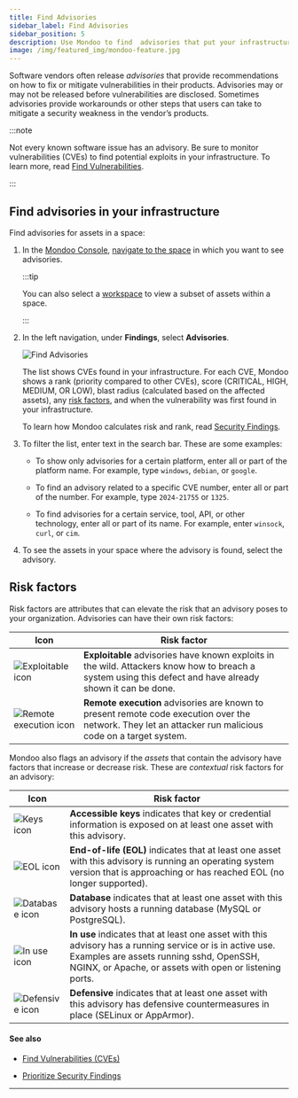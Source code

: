 ```yaml
---
title: Find Advisories
sidebar_label: Find Advisories
sidebar_position: 5
description: Use Mondoo to find  advisories that put your infrastructure at risk
image: /img/featured_img/mondoo-feature.jpg
---
```


Software vendors often release _advisories_ that provide recommendations on how to fix or mitigate vulnerabilities in their products. Advisories may or may not be released before vulnerabilities are disclosed. Sometimes advisories provide workarounds or other steps that users can take to mitigate a security weakness in the vendor’s products.

:::note

Not every known software issue has an advisory. Be sure to monitor vulnerabilities (CVEs) to find potential exploits in your infrastructure. To learn more, read [Find Vulnerabilities](/platform/security/posture/vulnerabilities).

:::

## Find advisories in your infrastructure

Find advisories for assets in a space:

1. In the [Mondoo Console](https://console.mondoo.com), [navigate to the space](/platform/start/navigate) in which you want to see advisories.

   :::tip

   You can also select a [workspace](/platform/start/organize/workspaces/) to view a subset of assets within a space.

   :::

2. In the left navigation, under **Findings**, select **Advisories**.

   ![Find Advisories](/img/platform/security/advisories.png)

   The list shows CVEs found in your infrastructure. For each CVE, Mondoo shows a rank (priority compared to other CVEs), score (CRITICAL, HIGH, MEDIUM, OR LOW), blast radius (calculated based on the affected assets), any [risk factors](#risk-factors), and when the vulnerability was first found in your infrastructure.

   To learn how Mondoo calculates risk and rank, read [Security Findings](/platform/security/posture/findings/).

3. To filter the list, enter text in the search bar. These are some examples:
   - To show only advisories for a certain platform, enter all or part of the platform name. For example, type `windows`, `debian`, or `google`.

   - To find an advisory related to a specific CVE number, enter all or part of the number. For example, type `2024-21755` or `1325`.

   - To find advisories for a certain service, tool, API, or other technology, enter all or part of its name. For example, enter `winsock`, `curl`, or `cim`.

4. To see the assets in your space where the advisory is found, select the advisory.

## Risk factors

Risk factors are attributes that can elevate the risk that an advisory poses to your organization. Advisories can have their own risk factors:

| Icon                                                             | Risk factor                                                                                                                                                |
| ---------------------------------------------------------------- | ---------------------------------------------------------------------------------------------------------------------------------------------------------- |
| ![Exploitable icon](/img/platform/security/exploitable.svg)      | **Exploitable** advisories have known exploits in the wild. Attackers know how to breach a system using this defect and have already shown it can be done. |
| ![Remote execution icon](/img/platform/security/remote-exec.svg) | **Remote execution** advisories are known to present remote code execution over the network. They let an attacker run malicious code on a target system.   |

Mondoo also flags an advisory if the _assets_ that contain the advisory have factors that increase or decrease risk. These are _contextual_ risk factors for an advisory:

| Icon                                                    | Risk factor                                                                                                                                                                                                     |
| ------------------------------------------------------- | --------------------------------------------------------------------------------------------------------------------------------------------------------------------------------------------------------------- |
| ![Keys icon](/img/platform/security/keys.svg)           | **Accessible keys** indicates that key or credential information is exposed on at least one asset with this advisory.                                                                                           |
| ![EOL icon](/img/platform/security/eol.svg)             | **End-of-life (EOL)** indicates that at least one asset with this advisory is running an operating system version that is approaching or has reached EOL (no longer supported).                                 |
| ![Database icon](/img/platform/security/db.svg)         | **Database** indicates that at least one asset with this advisory hosts a running database (MySQL or PostgreSQL).                                                                                               |
| ![In use icon](/img/platform/security/use.svg)          | **In use** indicates that at least one asset with this advisory has a running service or is in active use. Examples are assets running sshd, OpenSSH, NGINX, or Apache, or assets with open or listening ports. |
| ![Defensive icon](/img/platform/security/defensive.svg) | **Defensive** indicates that at least one asset with this advisory has defensive countermeasures in place (SELinux or AppArmor).                                                                                |

#### See also

- [Find Vulnerabilities (CVEs)](/platform/security/posture/vulnerabilities/)

- [Prioritize Security Findings](/platform/security/posture/findings/)

---
